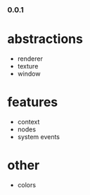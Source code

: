 ### 0.0.1

# abstractions

+ renderer
+ texture
+ window

# features 

+ context
+ nodes
+ system events 

# other

+ colors 
